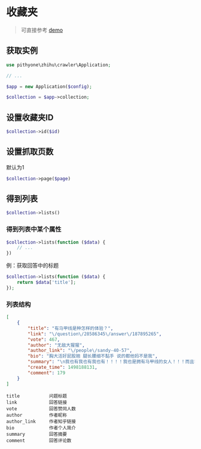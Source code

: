 # 收藏夹

> 可直接参考 [demo](../examples/collection.php)

## 获取实例

```php
use pithyone\zhihu\crawler\Application;

// ...

$app = new Application($config);

$collection = $app->collection;
```

## 设置收藏夹ID

```php
$collection->id($id)
```

## 设置抓取页数

默认为1

```php
$collection->page($page)
```

## 得到列表

```php
$collection->lists()
```

### 得到列表中某个属性

```php
$collection->lists(function ($data) {
    // ...
})
```

例：获取回答中的标题

```php
$collection->lists(function ($data) {
    return $data['title'];
});
```


### 列表结构

```json
[
    {
        "title": "有马甲线是种怎样的体验？",
        "link": "\/question\/28586345\/answer\/187895265",
        "vote": 467,
        "author": "无敌大猩猩",
        "author_link": "\/people\/sandy-40-57",
        "bio": "胸大活好屁股翘 腿长腰细不黏手 说的都他妈不是我",
        "summary": "\n我也有我也有我也有！！！！我也是拥有马甲线的女人！！！而且我的马甲线只花了我五分钟出来！！！！！下文有教程。先上个图 接下来是教程：1.首先洗干净肚皮表面2.准备阴影和高光3.先用深色阴影画个框4.再用阴影画横线竖线5.然后上高光打量肚皮 注意了，拍…",
        "create_time": 1498188131,
        "comment": 179
    }
]
```

```text
title           问题标题
link            回答链接
vote            回答赞同人数
author          作者昵称
author_link     作者知乎链接
bio             作者个人简介
summary         回答摘要
comment         回答评论数
```
